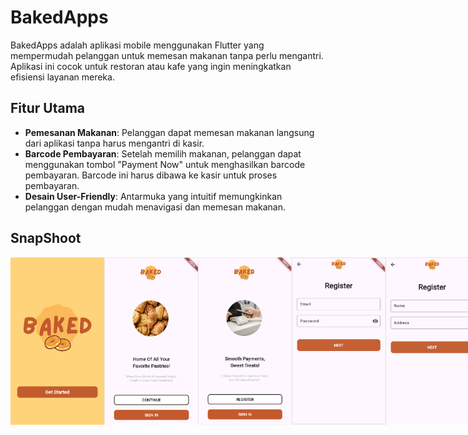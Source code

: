# BakedApps

BakedApps adalah aplikasi mobile menggunakan Flutter yang mempermudah pelanggan untuk memesan makanan tanpa perlu mengantri. Aplikasi ini cocok untuk restoran atau kafe yang ingin meningkatkan efisiensi layanan mereka.

## Fitur Utama

- **Pemesanan Makanan**: Pelanggan dapat memesan makanan langsung dari aplikasi tanpa harus mengantri di kasir.
- **Barcode Pembayaran**: Setelah memilih makanan, pelanggan dapat menggunakan tombol "Payment Now" untuk menghasilkan barcode pembayaran. Barcode ini harus dibawa ke kasir untuk proses pembayaran.
- **Desain User-Friendly**: Antarmuka yang intuitif memungkinkan pelanggan dengan mudah menavigasi dan memesan makanan.

## SnapShoot

<div style="display: flex; justify-content: space-between;">
  <img src="image.png" alt="Screenshot 1" width="150"/>
  <img src="image-1.png" alt="Screenshot 2" width="150"/>
  <img src="image-4.png" alt="Screenshot 3" width="150"/>
  <img src="image-3.png" alt="Screenshot 4" width="150"/>
  <img src="image-5.png" alt="Screenshot 5" width="150"/>
  <img src="image-6.png" alt="Screenshot 6" width="150"/>
</div>
